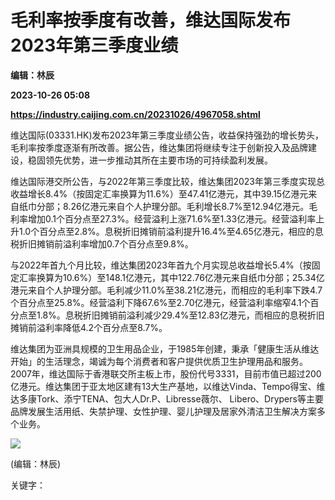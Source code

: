 # 毛利率按季度有改善，维达国际发布2023年第三季度业绩
**编辑：林辰**

**2023-10-26 05:08**

**https://industry.caijing.com.cn/20231026/4967058.shtml**

维达国际(03331.HK)发布2023年第三季度业绩公告，收益保持强劲的增长势头，毛利率按季度逐渐有所改善。据公告，维达集团将继续专注于创新投入及品牌建设，稳固领先优势，进一步推动其所在主要市场的可持续盈利发展。

维达国际港交所公告，与2022年第三季度比较，维达集团2023年第三季度实现总收益增长8.4%（按固定汇率换算为11.6%）至47.41亿港元，其中39.15亿港元来自纸巾分部；8.26亿港元来自个人护理分部。毛利增长8.7%至12.94亿港元。毛利率增加0.1个百分点至27.3%。经营溢利上涨71.6%至1.33亿港元。经营溢利率上升1.0个百分点至2.8%。息税折旧摊销前溢利提升16.4%至4.65亿港元，相应的息税折旧摊销前溢利率增加0.7个百分点至9.8%。

与2022年首九个月比较，维达集团2023年首九个月实现总收益增长5.4%（按固定汇率换算为10.6%）至148.1亿港元，其中122.76亿港元来自纸巾分部；25.34亿港元来自个人护理分部。毛利减少11.0%至38.21亿港元，而相应的毛利率下跌4.7个百分点至25.8%。经营溢利下降67.6%至2.70亿港元，经营溢利率缩窄4.1个百分点至1.8%。息税折旧摊销前溢利减少29.4%至12.83亿港元，而相应的息税折旧摊销前溢利率降低4.2个百分点至8.7%。

维达集团为亚洲具规模的卫生用品企业，于1985年创建，秉承「健康生活从维达开始」的生活理念，竭诚为每个消费者和客户提供优质卫生护理用品和服务。2007年，维达国际于香港联交所主板上市，股份代号3331，目前市值已超过200亿港元。维达集团于亚太地区建有13大生产基地，以维达Vinda、Tempo得宝、维达多康Tork、添宁TENA、包大人Dr.P、Libresse薇尔、 Libero、Drypers等主要品牌发展生活用纸、失禁护理、女性护理、婴儿护理及居家外清洁卫生解决方案多个业务。

![](https://tx1.cdn.caijing.com.cn/2014-03-27/114048455.jpg)

(编辑：林辰)

关键字：